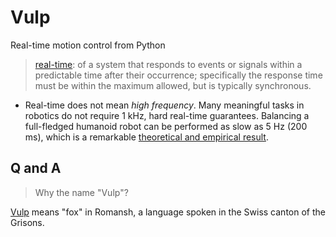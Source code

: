 # Vulp

Real-time motion control from Python

> [real-time](https://en.wiktionary.org/wiki/real-time#English): of a system that responds to events or signals within a predictable time after their occurrence; specifically the response time must be within the maximum allowed, but is typically synchronous.

* Real-time does not mean *high frequency*. Many meaningful tasks in robotics do not require 1 kHz, hard real-time guarantees. Balancing a full-fledged humanoid robot can be performed as slow as 5 Hz (200 ms), which is a remarkable [theoretical and empirical result](https://arxiv.org/pdf/1907.01805.pdf).

## Q and A

> Why the name "Vulp"?

[Vulp](https://en.wiktionary.org/wiki/vulp#Noun_2) means "fox" in Romansh, a language spoken in the Swiss canton of the Grisons.
